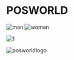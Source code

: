 # POSWORLD

![man](https://user-images.githubusercontent.com/46432606/172374912-bf603007-2b29-420a-a031-1f55d350b4cf.jpg)
![woman](https://user-images.githubusercontent.com/46432606/172375358-f7f06442-158e-4d8c-8c84-18b7f6c56c3e.jpg)


![1](https://user-images.githubusercontent.com/46432606/172375796-6622bd79-2a06-4ea3-a170-f233e5bfde70.jpeg)

![posworldlogo](https://user-images.githubusercontent.com/46432606/173168317-0ab35773-8f28-4f0b-8dd3-e43b275ee529.png)

